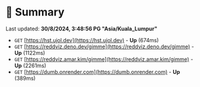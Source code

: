 # 📖 Summary
Last updated: **30/8/2024, 3:48:56 PG "Asia/Kuala_Lumpur"**

- `GET` [https://hst.ujol.dev](https://hst.ujol.dev) - **Up** (674ms)
- `GET` [https://reddviz.deno.dev/gimme](https://reddviz.deno.dev/gimme) - **Up** (1122ms)
- `GET` [https://reddviz.amar.kim/gimme](https://reddviz.amar.kim/gimme) - **Up** (2261ms)
- `GET` [https://dumb.onrender.com](https://dumb.onrender.com) - **Up** (389ms)
